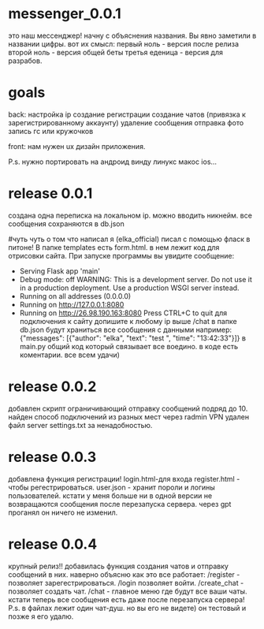 # messenger_0.0.1
это наш мессенджер!
начну с объяснения названия. Вы явно заметили в названии цифры. вот их смысл: 
первый ноль - версия после релиза
второй ноль - версия общей беты 
третья еденица - версия для разрабов.

# goals
back:
настройка ip
создание регистрации 
создание чатов (привязка к зарегистрированному аккаунту)
удаление сообщения 
отправка фото 
запись гс или кружочков

front:
нам нужен ux дизайн приложения.

P.s. нужно портировать на андроид винду линукс макос ios...

# release 0.0.1 
создана одна переписка на локальном ip. 
можно вводить никнейм.
все сообщения сохраняются в db.json 

#чуть чуть о том что написал я (elka_official)
писал с помощью фласк в питоне!
В папке templates есть form.html. в нем лежит код для отрисовки сайта. При запуске программы вы увидите сообщение:
* Serving Flask app 'main'
 * Debug mode: off
WARNING: This is a development server. Do not use it in a production deployment. Use a production WSGI server instead.
 * Running on all addresses (0.0.0.0)
 * Running on http://127.0.0.1:8080
 * Running on http://26.98.190.163:8080
Press CTRL+C to quit
для подключения к сайту допишите к любому ip выше /chat
в папке db.json будут храниться все сообщения с данными например: {"messages": [{"author": "elka", "text": "test ", "time": "13:42:33"}]}
в main.py общий код который связывает все воедино. в коде есть коментарии.
все всем удачи)
# release 0.0.2 
добавлен скрипт ограничивающий отправку сообщений подряд до 10. найден способ подключений из разных мест через radmin VPN
удален файл server settings.txt за ненадобностью.
# release 0.0.3 
добавлена функция регистрации! login.html-для входа register.html - чтобы регестрироваться. user.json - хранит пороли и логины пользователей. 
кстати у меня больше ни в одной версии не возвращаются сообщения после перезапуска сервера. через gpt проганял он ничего не изменил. 
# release 0.0.4
крупный релиз!!
добавилась функция создания чатов и отправку сообщений в них. 
наверно объясню как это все работает: /register - позволяет зарегестрироваться. /login позволяет войти. /create_chat - позволяет создать чат. /chat - главное меню где будут все ваши чаты. кстати теперь все сообщения есть даже после перезапуска сервера!
P.s. в файлах лежит один чат-душ. но вы его не видете) он тестовый и позже я его удалю.

